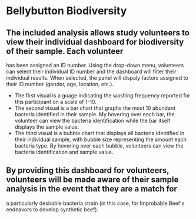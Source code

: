 # Bellybutton Biodiversity
## The included analysis allows study volunteers to view their individual dashboard for biodiversity of their sample. Each volunteer 
has been assigned an ID number. Using the drop-down menu, volunteers can select their individual ID number and the dashboard will
filter their individual results. When selected, the panel will dispaly factors assigned to their ID number (gender, age, location, etc.).
- The first visual is a guage indicating the washing frequency reported for this participant on a scale of 1-10.
- The second visual is a bar chart that graphs the most 10 abundant bacteria identified in their sample. My hovering over each bar, 
the volunteer can view the bacteria identification while the bar itself displays the sample value.
- The third visual is a bubble chart that displays all bacteria identified in their individual sample, with bubble size representing the amount 
each bacteria type. By hovering over each bubble, volunteers can view the bacteria identification and sample value.

## By providing this dashboard for volunteers, volunteers will be made aware of their sample analysis in the event that they are a match for 
a particularly desirable bacteria strain (in this case, for Improbable Beef's endeavors to develop synthetic beef).

